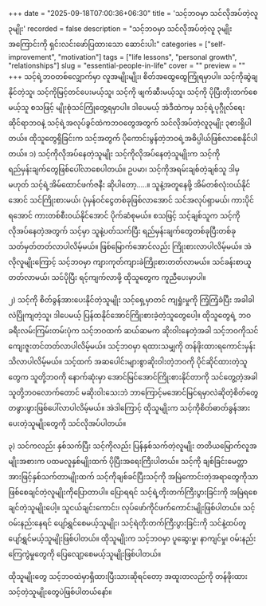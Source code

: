 +++
date = "2025-09-18T07:00:36+06:30"
title = 'သင့်ဘဝမှာ သင်လိုအပ်တဲ့လူ ၃မျိုး'
recorded = false
description = "သင့်ဘဝမှာ သင်လိုအပ်တဲ့လူ ၃မျိုးအကြောင်းကို ရှင်းလင်းဖော်ပြထားသော ဆောင်းပါး"
categories = ["self-improvement", "motivation"]
tags = ["life lessons", "personal growth", "relationships"]
slug = "essential-people-in-life"
cover = ""
preview = ""
+++
သင့်ရဲ့ဘဝတစ်လျှောက်မှာ လူအမျိုးမျိုး၊ စိတ်အထွေထွေကြုံရမှာပါ။ သင့်ကိုဆွဲချနိုင်တဲ့သူ၊ သင့်ကိုမြင့်တင်ပေးမယ့်သူ၊ သင့်ကို ဖျက်ဆီးမယ့်သူ၊ သင့်ကို ပိုပြီးတိုးတက်စေမယ့်သူ စသဖြင့် မျိုးစုံသင်ကြုံတွေ့ရမှာပါ။ ဒါပေမယ့် အဲဒီထဲကမှ သင့်ရဲ့ပုဂ္ဂိိုလ်ရေးဆိုင်ရာဘဝနဲ့ သင့်ရဲ့အလုပ်ခွင်ထဲကဘဝတွေအတွက် သင်လိုအပ်တဲ့လူ၃မျိုး ၃စားရှိပါတယ်။ ထိုသူတွေရှိခြင်းက သင့်အတွက် ပိုကောင်းမွန်တဲ့ဘဝရဲ့အဓိပ္ပါယ်ဖြစ်လာစေနိုင်ပါတယ်။
၁) သင့်ကိုလိုအပ်နေတဲ့သူမျိုး
သင့်ကိုလိုအပ်နေတဲ့သူမျိုးက သင့်ကို ရည်မှန်းချက်တွေဖြစ်ပေါ်လာစေပါတယ်။ ဥပမာ၊ သင့်ကိုအရမ်းချစ်တဲ့ချစ်သူ ဒါမှမဟုတ် သင့်ရဲ့အိမ်ထောင်ဖက်ဇနီး ဆိုပါတော့…..။ သူနဲ့အတူနေဖို့ အိမ်တစ်လုံးဝယ်နိုင်အောင် သင်ကြိုးစားမယ်၊ ပုံမှန်ဝင်ငွေတစ်ခုဖြစ်လာအောင် သင်အလုပ်ရှာမယ်၊ ကားပိုင်ရအောင် ကားတစ်စီးဝယ်နိုင်အောင် ပိုက်ဆံစုမယ်။ စသဖြင့် သင့်ချစ်သူက သင့်ကိုလိုအပ်နေတဲ့အတွက် သင့်မှာ သူနဲ့ပတ်သက်ပြီး ရည်မှန်းချက်တွေတစ်ခုပြီးတစ်ခုသတ်မှတ်တတ်လာပါလိမ့်မယ်။ ဖြစ်မြောက်အောင်လည်း ကြိုးစားလာပါလိမ့်မယ်။ အဲလိုလူမျိုးကြောင့် သင့်ဘဝမှာ ကျားကုတ်ကျားခဲကြိုးစားတတ်လာမယ်။ သင်ခန်းစာယူတတ်လာမယ်၊ သင်ပိုပြီး ရင့်ကျက်လာဖို့ ထိုသူတွေက ကူညီပေးမှာပါ။

၂) သင့်ကို စိတ်ခွန်အားပေးနိုင်တဲ့သူမျိုး
သင့်ရှေ့မှာတင် ကျရှုံးမှုကို ကြံ့ကြံ့ခံပြီး အခါခါ လဲပြိုကျတဲ့သူ၊ ဒါပေမယ့် ပြန်ထနိုင်အောင်ကြိုးစားခဲ့တဲ့သူတွေပေါ့။ ထိုသူတွေရဲ့ ဘဝခရီးလမ်းကြမ်းတမ်းပုံက သင့်ဘဝထက် ဆယ်ဆမက ဆိုးဝါးနေတဲ့အခါ သင့်ဘဝကိုသင် ကျေးဇူးတင်တတ်လာပါလိမ့်မယ်။ သင့်ဘဝမှာ ရထားသမျှကို တန်ဖိုးထားရကောင်းမှန်းသိလာပါလိမ့်မယ်။ သင့်ထက် အဆပေါင်းများစွာဆိုးဝါးတဲ့ဘဝကို ပိုင်ဆိုင်ထားတဲ့သူတွေက သူတို့ဘဝကို နောက်ဆုံးမှာ အောင်မြင်အောင်ကြိုးစားနိုင်တာကို သင်တွေ့တဲ့အခါ သူတို့ဘဝလောက်တောင် မဆိုးဝါးသေးဘဲ ဘာကြောင့်မအောင်မြင်ရမှာလဲဆိုတဲ့စိတ်တွေ တဖွားဖွားဖြစ်ပေါ်လာပါလိမ့်မယ်။ အဲဒါကြောင့် ထိုသူမျိုးက သင့်ကိုစိတ်ဓာတ်ခွန်အားပေးတဲ့သူမျိုးတွေကို သင်လိုအပ်ပါတယ်။

၃) သင်ကလည်း နှစ်သက်ပြီး သင့်ကိုလည်း ပြန်နှစ်သက်တဲ့လူမျိုး
တတိယမြောက်လူအမျိုးအစားက ပထမလူနှစ်မျိုးထက် ပိုပြီးအရေးကြီးပါတယ်။ သင့်ကို ချစ်ခြင်းမေတ္တာအားဖြင့်နှစ်သက်တာမျိုးထက် သင့်ကိုချစ်ခင်ပြီးသင့်ကို အမြဲကောင်းတဲ့အရာတွေကိုသာဖြစ်စေချင်တဲ့လူမျိုးကိုပြောတာပါ။ ပြောရရင် သင့်ရဲ့တိုးတက်ကြီးပွားခြင်းကို အမြဲရစေချင်တဲ့သူမျိုးပေါ့။ သူငယ်ချင်းကောင်း၊ လုပ်ဖော်ကိုင်ဖက်ကောင်းမျိုးဖြစ်ပါတယ်။ သင့်ဝမ်းနည်းနေရင် ပျော်ရွှင်စေမယ့်သူမျိုး၊ သင့်ရဲတိုးတက်ကြီးပွားခြင်းကို သင်နဲ့ထပ်တူပျော်ရွှင်မယ့်သူမျိုးဖြစ်ပါတယ်။ ထိုသူမျိုးက သင့်ဘဝမှာ ပူဆွေးမှု၊ နာကျင်မှု၊ ဝမ်းနည်းကြေကွဲမှုတွေကို ပြေလျော့စေမယ့်သူမျိုးဖြစ်ပါတယ်။

ထိုသူမျိုးတွေ သင့်ဘဝထဲမှာရှိထားပြီးသားဆိုရင်တော့ အထူးတလည်ကို တန်ဖိုးထားသင့်တဲ့သူမျိုးတွေပဲဖြစ်ပါတယ်နော်။